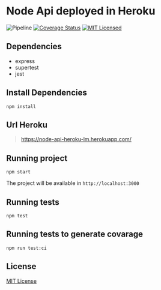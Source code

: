 # Node Api deployed in Heroku

![Pipeline](https://github.com/lucasmarques73/node-api-heroku/workflows/Pipeline/badge.svg)
[![Coverage Status](https://coveralls.io/repos/github/lucasmarques73/node-api-heroku/badge.svg)](https://coveralls.io/github/lucasmarques73/node-api-heroku)
[![MIT Licensed](https://img.shields.io/badge/license-MIT-green.svg)](https://tldrlegal.com/license/mit-license)

## Dependencies

- express
- supertest
- jest

## Install Dependencies

```shell
npm install
```

## Url Heroku

> https://node-api-heroku-lm.herokuapp.com/

## Running project

```shell
npm start
```

The project will be available in `http://localhost:3000`

## Running tests

```shell
npm test
```

## Running tests to generate covarage

```shell
npm run test:ci
```

## License

[MIT License](https://github.com/lucasmarques73/node-api-heroku/blob/master/LICENSE)
